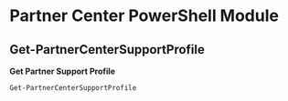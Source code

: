# Partner Center PowerShell Module #

## Get-PartnerCenterSupportProfile ##

**Get Partner Support Profile**

    Get-PartnerCenterSupportProfile
